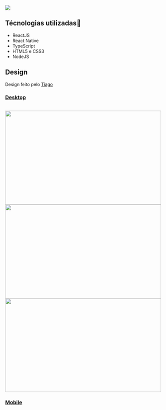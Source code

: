
<img src=”https://user-images.githubusercontent.com/45560284/91365542-c2c69300-e7d7-11ea-84c8-784fc5aa78b9.png”>


 <h2>Técnologias utilizadas🚀</h2>
 <p>
    <ul>
     <li>ReactJS</li>
     <li>React Native</li>
     <li>TypeScript</li>
     <li>HTML5 e CSS3</li>
     <li>NodeJS</li>
   </ul>
 </p>
 
 <h2>Design</h2>
<p>Design feito pelo <a href="https://www.instagram.com/tiagoluchtenberg"</a> Tiago</p>

<h3>Desktop</h3> </br>
  <img src="https://user-images.githubusercontent.com/45560284/91367080-e68bd800-e7db-11ea-85bd-9bab3e7d98c8.png" width=500px height=300px>
  <img src="https://user-images.githubusercontent.com/45560284/91367084-e8559b80-e7db-11ea-8551-b068939e4bd6.png" width=500px height=300px> </br>
  <img src="https://user-images.githubusercontent.com/45560284/91367090-ed1a4f80-e7db-11ea-8a9f-f52598324182.png" width=500px height=300px>
 
<h3>Mobile</h3> </br>
  <img src= ""
  

